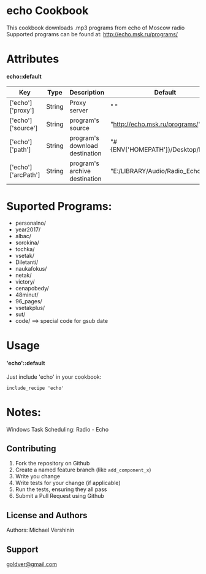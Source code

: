 echo Cookbook
==================

This cookbook downloads .mp3 programs from echo of Moscow radio <br>
Supported programs can be found at: http://echo.msk.ru/programs/ <br>

Attributes
==================
#### echo::default

| Key | Type | Description | Default |
| --- | ---- | ----------- | ------- |
| ['echo']['proxy'] | String | Proxy server | " " |
| ['echo']['source'] | String | program's source | "http://echo.msk.ru/programs/" |
| ['echo']['path'] | String | program's download destination | "#{ENV['HOMEPATH']}/Desktop/Radio/" |
| ['echo']['arcPath'] | String | program's archive destination | "E:/LIBRARY/Audio/Radio_Echo/" |

Suported Programs:
==================

* personalno/ <br>
* year2017/ <br>
* albac/ <br>
* sorokina/ <br>
* tochka/ <br>
* vsetak/ <br>
* Diletanti/ <br>
* naukafokus/ <br>
* netak/
* victory/ <br>
* cenapobedy/ <br>
* 48minut/ <br>
* 96_pages/ <br>
* vsetakplus/ <br>
* sut/ <br>
* code/ ==> special code for gsub date <br>

Usage
==================
#### 'echo'::default

Just include 'echo' in your cookbook:

    include_recipe 'echo'

Notes:
===================
Windows Task Scheduling: Radio - Echo

Contributing
------------
1. Fork the repository on Github
2. Create a named feature branch (like `add_component_x`)
3. Write you change
4. Write tests for your change (if applicable)
5. Run the tests, ensuring they all pass
6. Submit a Pull Request using Github

License and Authors
-------------------
Authors: Michael Vershinin

Support
-------------------
goldver@gmail.com